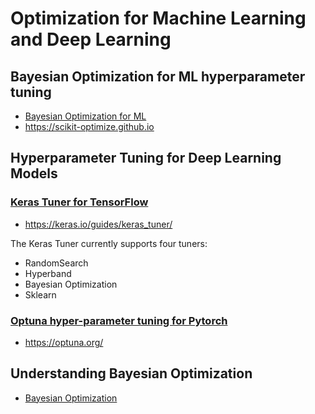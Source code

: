 # Optimization for Machine Learning and Deep Learning

## Bayesian Optimization for ML hyperparameter tuning
- [Bayesian Optimization for ML](https://github.com/FIIT-IAU/IAU-course/blob/main/exercises/week-12/IAU_01_bayesian-optimization-for-machine-learning.ipynb)
- https://scikit-optimize.github.io

## Hyperparameter Tuning for Deep Learning Models
### [Keras Tuner for TensorFlow](https://github.com/FIIT-IAU/IAU-course/blob/main/exercises/week-12/IAU_02-keras-tuner-for-deep-learning.ipynb)
- https://keras.io/guides/keras_tuner/

The Keras Tuner currently supports four tuners:
- RandomSearch
- Hyperband
- Bayesian Optimization
- Sklearn

### [Optuna hyper-parameter tuning for Pytorch](https://github.com/FIIT-IAU/IAU-course/blob/main/exercises/week-12/IAU_03-optuna-tuning-for-pytorch.ipynb)
- https://optuna.org/

## Understanding Bayesian Optimization
- [Bayesian Optimization](https://github.com/FIIT-IAU/IAU-course/blob/main/exercises/week-12/IAU_homework_Understanding-Bayesian-optimization.ipynb)
